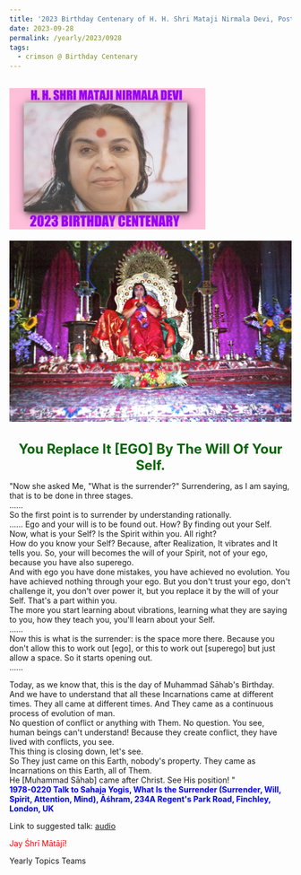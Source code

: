 ```yaml
---
title: '2023 Birthday Centenary of H. H. Shri Mataji Nirmala Devi, Post 28 on Eid Milad-un-Nabi (Birthday of Prophet Muhammad)'
date: 2023-09-28
permalink: /yearly/2023/0928
tags:
  - crimson @ Birthday Centenary
---
```


<br>
<div style="text-align: left"><img src="/images/100Years.jpg" width="350" /></div><br>

<div style="text-align: center"><img src="/images/image1227_Photo_credit_Louis_Marie_Durand.jpg" /></div>

<br>
<p style="color:DarkGreen; text-align:center">
<font size="+2"><b>You Replace It [EGO] By The Will Of Your Self.</b><br></font>
</p>

<p>
"Now she asked Me, "What is the surrender?" Surrendering, as I am saying, that is to be done in three stages.<br>
......<br>
So the first point is to surrender by understanding rationally.<br>
......
Ego and your will is to be found out. How? By finding out your Self.<br>
Now, what is your Self? Is the Spirit within you. All right?<br>
How do you know your Self? Because, after Realization, It vibrates and It tells you. So, your will becomes the will of your Spirit, not of your ego, because you have also superego.<br>
And with ego you have done mistakes, you have achieved no evolution. You have achieved nothing through your ego. But you don't trust your ego, don't challenge it, you don't over power it, but you replace it by the will of your Self. That's a part within you.<br>
The more you start learning about vibrations, learning what they are saying to you, how they teach you, you'll learn about your Self.<br>
......<br>
Now this is what is the surrender: is the space more there. Because you don't allow this to work out [ego], or this to work out [superego] but just allow a space. So it starts opening out.<br>
......<br>

Today, as we know that, this is the day of Muhammad Sāhab's Birthday.<br>
And we have to understand that all these Incarnations came at different times. They all came at different times. And They came as a continuous process of evolution of man.<br>
No question of conflict or anything with Them. No question. You see, human beings can't understand! Because they create conflict, they have lived with conflicts, you see.<br>
This thing is closing down, let's see.<br>
So They just came on this Earth, nobody's property. They came as Incarnations on this Earth, all of Them.<br>
He [Muhammad Sāhab] came after Christ. See His position! "<br>
<font color="blue"><b>1978-0220 Talk to Sahaja Yogis, What Is the Surrender (Surrender, Will, Spirit, Attention, Mind), Āśhram, 234A Regent's Park Road, Finchley, London, UK</b></font><br>
</p>

Link to suggested talk: <a href="https://soundcloud.com/sahaja-library/1978-0220-spirit-attention-mind-will-and-surrender-1"> audio</a><br>

<p style="color:red;">Jay Śhrī Mātājī!<br></p>

<p>Yearly Topics Teams</p>
